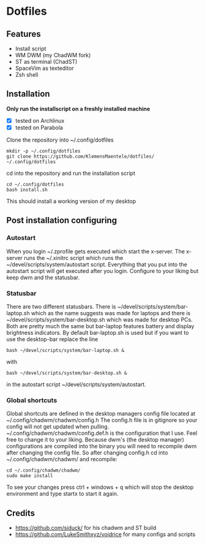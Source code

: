 # Dotfiles
## Features
- Install script
- WM DWM (my ChadWM fork)
- ST as terminal (ChadST)
- SpaceVim as texteditor
- Zsh shell

## Installation
**Only run the installscript on a freshly installed machine**
- [X] tested on Archlinux
- [X] tested on Parabola

Clone the repository into ~/.config/dotfiles
```
mkdir -p ~/.config/dotfiles
git clone https://github.com/KlemensMaentele/dotfiles/ ~/.config/dotfiles
```
cd into the repository and run the installation script
```
cd ~/.config/dotfiles
bash install.sh
```
This should install a working version of my desktop

## Post installation configuring
### Autostart
When you login ~/.zprofile gets executed which start the x-server.
The x-server runs the ~/.xinitrc script which runs the ~/devel/scripts/system/autostart script.
Everything that you put into the autostart script will get executed after you login. Configure to your liking but keep dwm and the statusbar.
### Statusbar
There are two different statusbars. There is ~/devel/scripts/system/bar-laptop.sh which as the name suggests was made for laptops and there is ~/devel/scripts/system/bar-desktop.sh which was made for desktop PCs.
Both are pretty much the same but bar-laptop features battery and display brightness indicators.
By default bar-laptop.sh is used but if you want to use the desktop-bar replace the line
```
bash ~/devel/scripts/system/bar-laptop.sh &
```
with
```
bash ~/devel/scripts/system/bar-desktop.sh &
```
in the autostart script ~/devel/scripts/system/autostart.
### Global shortcuts
Global shortcuts are defined in the desktop managers config file located at ~/.config/chadwm/chadwm/config.h
The config.h file is in gitignore so your config will not get updated when pulling.
~/.config/chadwm/chadwm/config.def.h is the configuration that I use. Feel free to change it to your liking.
Because dwm's (the desktop manager) configurations are compiled into the binary you will need to recompile dwm after changing the config file.
So after changing config.h cd into ~/.config/chadwm/chadwm/ and recompile:
```
cd ~/.config/chadwm/chadwm/
sudo make install
```
To see your changes press ctrl + windows + q which will stop the desktop environment and type startx to start it again.
## Credits
- https://github.com/siduck/ for his chadwm and ST build
- https://github.com/LukeSmithxyz/voidrice for many configs and scripts
